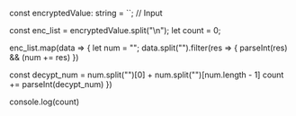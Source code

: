 const encryptedValue: string = ``; // Input

const enc_list = encryptedValue.split("\n");
let count = 0;

enc_list.map(data => {
  let num = "";
  data.split("").filter(res => {
    parseInt(res) && (num += res)
  })

  const decypt_num = num.split("")[0] + num.split("")[num.length - 1]
  count += parseInt(decypt_num)
})

console.log(count)

